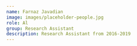 ```yaml
---
name: Farnaz Javadian
image: images/placeholder-people.jpg
role: Al
group: Research Assistant
description: Research Assistant from 2016-2019
---
```

